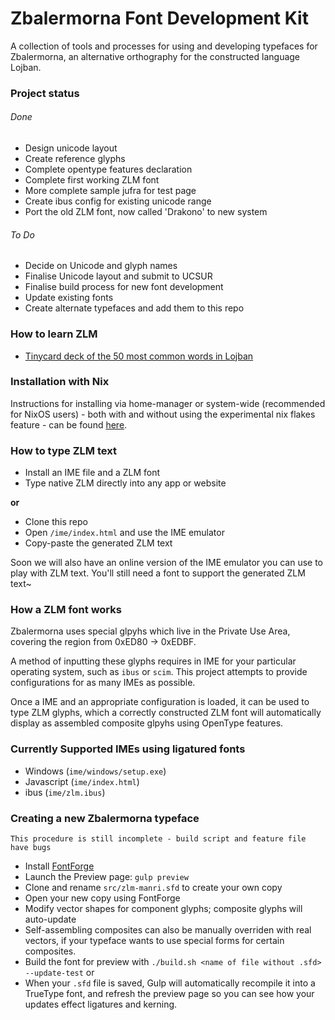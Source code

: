 
# Zbalermorna Font Development Kit

A collection of tools and processes for using and developing typefaces for
Zbalermorna, an alternative orthography for the constructed language Lojban.

### Project status

###### Done

- Design unicode layout
- Create reference glyphs
- Complete opentype features declaration
- Complete first working ZLM font
- More complete sample jufra for test page
- Create ibus config for existing unicode range
- Port the old ZLM font, now called 'Drakono' to new system

###### To Do

- Decide on Unicode and glyph names
- Finalise Unicode layout and submit to UCSUR
- Finalise build process for new font development
- Update existing fonts
- Create alternate typefaces and add them to this repo

### How to learn ZLM

- [Tinycard deck of the 50 most common words in Lojban](https://tinycards.duolingo.com/decks/NE6TBYur/lojban-words-in-zbalermorna)

### Installation with Nix

Instructions for installing via home-manager or system-wide (recommended for NixOS users) - both with and without using the experimental nix flakes feature - can be found [here](./doc/installing-via-nix.md).

### How to type ZLM text

- Install an IME file and a ZLM font
- Type native ZLM directly into any app or website

**or**

- Clone this repo
- Open `/ime/index.html` and use the IME emulator
- Copy-paste the generated ZLM text

Soon we will also have an online version of the IME emulator you can use to play
with ZLM text. You'll still need a font to support the generated ZLM text~


### How a ZLM font works

Zbalermorna uses special glpyhs which live in the Private Use Area, covering the region from 0xED80 -> 0xEDBF.

A method of inputting these glyphs requires in IME for your particular
operating system, such as `ibus` or `scim`. This project attempts to provide
configurations for as many IMEs as possible.

Once a IME and an appropriate configuration is loaded, it can be used to type
ZLM glyphs, which a correctly constructed ZLM font will automatically display
as assembled composite glpyhs using OpenType features.


### Currently Supported IMEs using ligatured fonts

- Windows (`ime/windows/setup.exe`)
- Javascript (`ime/index.html`)
- ibus (`ime/zlm.ibus`)


### Creating a new Zbalermorna typeface

```
This procedure is still incomplete - build script and feature file have bugs
```

- Install [FontForge](http://fontforge.github.io)
- Launch the Preview page: `gulp preview`
- Clone and rename `src/zlm-manri.sfd` to create your own copy
- Open your new copy using FontForge
- Modify vector shapes for component glyphs; composite glyphs will auto-update
- Self-assembling composites can also be manually overriden with real vectors,
  if your typeface wants to use special forms for certain composites.
- Build the font for preview with `./build.sh <name of file without .sfd> --update-test` or
- When your `.sfd` file is saved, Gulp will automatically recompile it into a
  TrueType font, and refresh the preview page so you can see how your updates
  effect ligatures and kerning.


